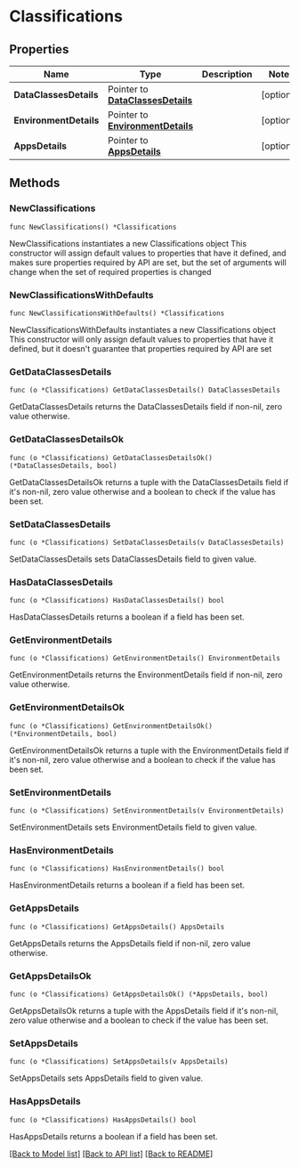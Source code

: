 # Classifications

## Properties

Name | Type | Description | Notes
------------ | ------------- | ------------- | -------------
**DataClassesDetails** | Pointer to [**DataClassesDetails**](DataClassesDetails.md) |  | [optional] 
**EnvironmentDetails** | Pointer to [**EnvironmentDetails**](EnvironmentDetails.md) |  | [optional] 
**AppsDetails** | Pointer to [**AppsDetails**](AppsDetails.md) |  | [optional] 

## Methods

### NewClassifications

`func NewClassifications() *Classifications`

NewClassifications instantiates a new Classifications object
This constructor will assign default values to properties that have it defined,
and makes sure properties required by API are set, but the set of arguments
will change when the set of required properties is changed

### NewClassificationsWithDefaults

`func NewClassificationsWithDefaults() *Classifications`

NewClassificationsWithDefaults instantiates a new Classifications object
This constructor will only assign default values to properties that have it defined,
but it doesn't guarantee that properties required by API are set

### GetDataClassesDetails

`func (o *Classifications) GetDataClassesDetails() DataClassesDetails`

GetDataClassesDetails returns the DataClassesDetails field if non-nil, zero value otherwise.

### GetDataClassesDetailsOk

`func (o *Classifications) GetDataClassesDetailsOk() (*DataClassesDetails, bool)`

GetDataClassesDetailsOk returns a tuple with the DataClassesDetails field if it's non-nil, zero value otherwise
and a boolean to check if the value has been set.

### SetDataClassesDetails

`func (o *Classifications) SetDataClassesDetails(v DataClassesDetails)`

SetDataClassesDetails sets DataClassesDetails field to given value.

### HasDataClassesDetails

`func (o *Classifications) HasDataClassesDetails() bool`

HasDataClassesDetails returns a boolean if a field has been set.

### GetEnvironmentDetails

`func (o *Classifications) GetEnvironmentDetails() EnvironmentDetails`

GetEnvironmentDetails returns the EnvironmentDetails field if non-nil, zero value otherwise.

### GetEnvironmentDetailsOk

`func (o *Classifications) GetEnvironmentDetailsOk() (*EnvironmentDetails, bool)`

GetEnvironmentDetailsOk returns a tuple with the EnvironmentDetails field if it's non-nil, zero value otherwise
and a boolean to check if the value has been set.

### SetEnvironmentDetails

`func (o *Classifications) SetEnvironmentDetails(v EnvironmentDetails)`

SetEnvironmentDetails sets EnvironmentDetails field to given value.

### HasEnvironmentDetails

`func (o *Classifications) HasEnvironmentDetails() bool`

HasEnvironmentDetails returns a boolean if a field has been set.

### GetAppsDetails

`func (o *Classifications) GetAppsDetails() AppsDetails`

GetAppsDetails returns the AppsDetails field if non-nil, zero value otherwise.

### GetAppsDetailsOk

`func (o *Classifications) GetAppsDetailsOk() (*AppsDetails, bool)`

GetAppsDetailsOk returns a tuple with the AppsDetails field if it's non-nil, zero value otherwise
and a boolean to check if the value has been set.

### SetAppsDetails

`func (o *Classifications) SetAppsDetails(v AppsDetails)`

SetAppsDetails sets AppsDetails field to given value.

### HasAppsDetails

`func (o *Classifications) HasAppsDetails() bool`

HasAppsDetails returns a boolean if a field has been set.


[[Back to Model list]](../README.md#documentation-for-models) [[Back to API list]](../README.md#documentation-for-api-endpoints) [[Back to README]](../README.md)


